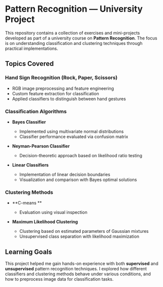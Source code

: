 # Pattern Recognition — University Project

This repository contains a collection of exercises and mini-projects developed as part of a university course on **Pattern Recognition**. The focus is on understanding classification and clustering techniques through practical implementations.

## Topics Covered

### Hand Sign Recognition (Rock, Paper, Scissors)
- RGB image preprocessing and feature engineering
- Custom feature extraction for classification 
- Applied classifiers to distinguish between hand gestures

### Classification Algorithms
- **Bayes Classifier**  
  - Implemented using multivariate normal distributions  
  - Classifier performance evaluated via confusion matrix  

- **Neyman-Pearson Classifier**  
  - Decision-theoretic approach based on likelihood ratio testing  

- **Linear Classifiers**  
  - Implementation of linear decision boundaries  
  - Visualization and comparison with Bayes optimal solutions  

### Clustering Methods
- **C-means **  
  - Evaluation using visual inspection  

- **Maximum Likelihood Clustering**  
  - Clustering based on estimated parameters of Gaussian mixtures  
  - Unsupervised class separation with likelihood maximization

## Learning Goals

This project helped me gain hands-on experience with both **supervised** and **unsupervised** pattern recognition techniques. I explored how different classifiers and clustering methods behave under various conditions, and how to preprocess image data for classification tasks.
